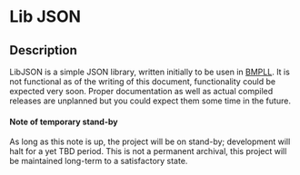 # Lib JSON

## Description

LibJSON is a simple JSON library, written initially to be usen in [BMPLL](https://github.com/AlOwain/bmpll). It is not functional as of the writing of this document, functionality could be expected very soon. Proper documentation as well as actual compiled releases are unplanned but you could expect them some time in the future.

#### Note of temporary stand-by

As long as this note is up, the project will be on stand-by; development will halt for a yet TBD period. This is not a permanent archival, this project will be maintained long-term to a satisfactory state.
